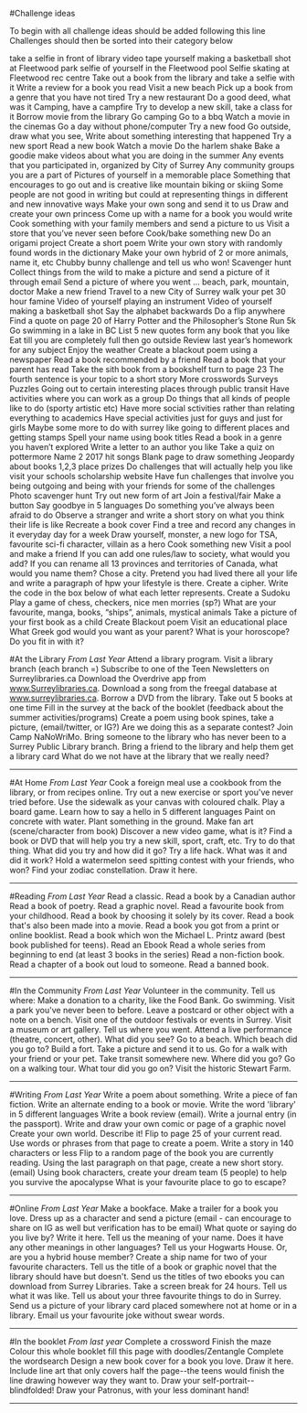 #Challenge ideas

To begin with all challenge ideas should be added following this line
Challenges should then be sorted into their category below

take a selfie in front of library
video tape yourself making a basketball shot at Fleetwood park
selfie of yourself in the Fleetwood pool
Selfie skating at Fleetwood rec centre
Take out a book from the library and take a selfie with it 
Write a review for a book you read
Visit a new beach
Pick up a book from a genre that you have not tired
Try a new restaurant 
Do a good deed, what was it 
Camping, have a campfire
Try to develop a new skill, take a class for it
Borrow movie from the library 
Go camping
Go to a bbq
Watch a movie in the cinemas
Go a day without phone/computer
Try a new food
Go outside, draw what you see, 
Write about something interesting that happened 
Try a new sport
Read a new book
Watch a movie
Do the harlem shake
Bake a goodie
make videos about what you are doing in the summer
Any events that you participated in, organized by City of Surrey
Any community groups you are a part of 
Pictures of yourself in a memorable place
Something that encourages to go out and is creative like mountain biking or skiing
Some people are not good in writing but could at representing things in different and new innovative ways
Make your own song and send it to us
Draw and create your own princess
Come up with a name for a book you would write
Cook something with your family members and send a picture to us
Visit a store that you’ve never seen before
Cook/bake something new
Do an origami project
Create a short poem
Write your own story with randomly found words in the dictionary
Make your own hybrid of 2 or more animals, name it, etc
Chubby bunny challenge and tell us who won!
Scavenger hunt
Collect things from the wild to make a picture and send a picture of it through email 
Send a picture of where you went … beach, park, mountain, doctor 
Make a new friend
Travel to a new City of Surrey walk your pet
30 hour famine
Video of yourself playing an instrument
Video of yourself making a basketball shot
Say the alphabet backwards
Do a flip anywhere
Find a quote on page 20 of Harry Potter and the Philosopher’s Stone 
Run 5k 
Go swimming in a lake in BC
List 5 new quotes form any book that you like
Eat till you are completely full then go outside
Review last year’s homework for any subject 
Enjoy the weather 
Create a blackout poem using a newspaper
Read a book recommended by a friend
Read a book that your parent has read
Take the sith book from a bookshelf turn to page 23 The fourth sentence is your topic to a short story
More crosswords
Surveys
Puzzles
Going out to certain interesting places through public transit
Have activities where you can work as a group
Do things that all kinds of people like to do (sporty artistic etc)
Have more social sctivities rather than relating everything to academics
Have special activities just for guys and just for girls
Maybe some more to do with surrey like going to different places and getting stamps
Spell your name using book titles
Read a book in a genre you haven’t explored
Write a letter to an author you like
Take a quiz on pottermore
Name 2 2017 hit songs
Blank page to draw something
Jeopardy about books 1,2,3 place prizes
Do challenges that will actually help you like visit your schools scholarship website
Have fun challenges that involve you being outgoing and being with your friends for some of the challenges
Photo scavenger hunt
Try out new form of art
Join a festival/fair
Make a button
Say goodbye in 5 languages
Do something you’ve always been afraid to do
Observe a stranger and write a short story on what you think their life is like
Recreate a book cover
Find a tree and record any changes in it everyday day for a week
Draw yourself, monster, a new logo for TSA, favourite sci-fi character, villain as a hero
Cook something new
Visit a pool and make a friend
If you can add one rules/law to society, what would you add?
If you can rename all 13 provinces and territories of Canada, what would you name them?
Chose a city. Pretend you had lived there all your life and write a paragraph of hpw your lifestyle is there.
Create a cipher. Write the code in the box below of what each letter represents.
Create a Sudoku 
Play a game of chess, checkers, nice men morries (sp?)
What are your favourite, manga, books, “ships”, animals, mystical animals
Take a picture of your first book as a child
Create Blackout poem
Visit an educational place
What Greek god would you want as your parent?
What is your horoscope? Do you fit in with it?




#At the Library
*From Last Year*
Attend a library program.
Visit a library branch (each branch =)
Subscribe to one of the Teen Newsletters on Surreylibraries.ca
Download the Overdrive app from www.Surreylibraries.ca.
Download a song from the freegal database at www.surreylibraries.ca.
Borrow a DVD from the library.
Take out 5 books at one time
Fill in the survey at the back of the booklet (feedback about the summer activities/programs)
Create a poem using book spines, take a picture, (email/twitter, or IG?) Are we doing this as a separate contest?
Join Camp NaNoWriMo. 
Bring someone to the library who has never been to a Surrey Public Library branch.
Bring a friend to the library and help them get a library card
What do we not have at the library that we really need?
****

#At Home
*From Last Year*
Cook a foreign meal use a cookbook from the library, or from recipes online. 
Try out a new exercise or sport you've never tried before. 
Use the sidewalk as your canvas with coloured chalk. 
Play a board game.
Learn how to say a hello in 5 different languages
Paint on concrete with water. 
Plant something in the ground. 
Make fan art (scene/character from book)
Discover a new video game, what is it?
Find a book or DVD that will help you try a new skill, sport, craft, etc. Try to do that thing. What did you try and how did it go?
Try a life hack. What was it and did it work?
Hold a watermelon seed spitting contest with your friends, who won?
Find your zodiac constellation. Draw it here. 
****

#Reading
*From Last Year*
Read a classic.
Read a book by a Canadian author
Read a book of poetry.
Read a graphic novel.
Read a favourite book from your childhood.
Read a book by choosing it solely by its cover.
Read a book that's also been made into a movie.
Read a book you got from a print or online booklist. 
Read a book which won the Michael L. Printz award (best book published for teens).
Read an Ebook
Read a whole series from beginning to end (at least 3 books in the series)
Read a non-fiction book.
Read a chapter of a book out loud to someone.
Read a banned book. 
****

#In the Community
*From Last Year*
Volunteer in the community. Tell us where:
Make a donation to a charity, like the Food Bank. 
Go swimming. 
Visit a park you've never been to before. 
Leave a postcard or other object with a note on a bench.
Visit one of the outdoor festivals or events in Surrey.
Visit a museum or art gallery. Tell us where you went.
Attend a live performance (theatre, concert, other). What did you see?
Go to a beach. Which beach did you go to?
Build a fort. Take a picture and send it to us.
Go for a walk with your friend or your pet.
Take transit somewhere new. Where did you go?
Go on a walking tour. What tour did you go on?
Visit the historic Stewart Farm. 
****

#Writing
*From Last Year*
Write a poem about something.
Write a piece of fan fiction. 
Write an alternate ending to a book or movie.
Write the word 'library' in 5 different languages
Write a book review (email).
Write a journal entry (in the passport).
Write and draw your own comic or page of a graphic novel
Create your own world. Describe it!
Flip to page 25 of your current read. Use words or phrases from that page to create a poem.
Write a story in 140 characters or less
Flip to a random page of the book you are currently reading. Using the last paragraph on that page, create a new short story. (email)
Using book characters, create your dream team (5 people) to help you survive the apocalypse
What is your favourite place to go to escape?
****

#Online
*From Last Year*
Make a bookface.
Make a trailer for a book you love. 
Dress up as a character and send a picture (email - can encourage to share on IG as well but verification has to be email) 
What quote or saying do you live by? Write it here.
Tell us the meaning of your name. Does it have any other meanings in other languages?
Tell us your Hogwarts House. Or, are you a hybrid house member? 
Create a ship name for two of your favourite characters.
Tell us the title of a book or graphic novel that the library should have but doesn't.
Send us the titles of two ebooks you can download from Surrey Libraries.
Take a screen break for 24 hours. Tell us what it was like. 
Tell us about your three favourite things to do in Surrey.
Send us a picture of your library card placed somewhere not at home or in a library. 
Email us your favourite joke without swear words.
****

#In the booklet
*From last year*
Complete a crossword
Finish the maze
Colour this whole booklet
fill this page with doodles/Zentangle
Complete the wordsearch
Design a new book cover for a book you love. Draw it here.
Include line art that only covers half the page--the teens would finish the line drawing however way they want to. 
Draw your self-portrait--blindfolded! 
Draw your Patronus, with your less dominant hand! 
****
